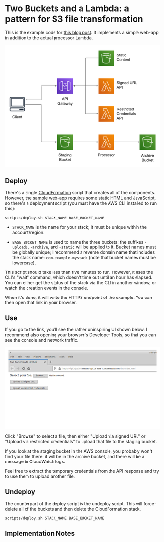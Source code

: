 # Two Buckets and a Lambda: a pattern for S3 file transformation

This is the example code for [this blog post](#). It implements a simple web-app in
addition to the actual processor Lambda.

![Architecture Diagram](static/images/webapp-architecture.png)


## Deploy

There's a single [CloudFormation](scripts/cloudformation.yml) script that creates all
of the components. However, the sample web-app requires some static HTML and JavaScript,
so there's a deployment script (you must have the AWS CLI installed to run this):

```
scripts/deploy.sh STACK_NAME BASE_BUCKET_NAME
```

* `STACK_NAME` is the name for your stack; it must be unique within the account/region.

* `BASE_BUCKET_NAME` is used to name the three buckets; the suffixes `-uploads`, `-archive`,
  and `-static` will be applied to it. Bucket names must be globally unique; I recommend a
  reverse domain name that includes the stack name: `com-example-mystack` (note that bucket
  names must be lowercase).

This script should take less than five minutes to run. However, it uses the CLI's "wait"
command, which doesn't time out until an hour has elapsed. You can either get the status
of the stack via the CLI in another window, or watch the creation events in the console.

When it's done, it will write the HTTPS endpoint of the example. You can then open that
link in your browser.


## Use

If you go to the link, you'll see the rather uninspiring UI shown below. I recommend also
opening your browser's Developer Tools, so that you can see the console and network traffic.

![Two Buckets UI](static/images/webapp-ui.png)

Click "Browse" to select a file, then either "Upload via signed URL" or "Upload via
restricted credentials" to upload that file to the staging bucket.

If you look at the staging bucket in the AWS console, you probably won't find your file
there: it will be in the archive bucket, and there will be a message in CloudWatch logs.

Feel free to extract the temporary credentials from the API response and try to use them
to upload another file.


## Undeploy

The counterpart of the deploy script is the undeploy script. This will force-delete all 
of the buckets and then delete the CloudFormation stack.

```
scripts/deploy.sh STACK_NAME BASE_BUCKET_NAME
```


## Implementation Notes
